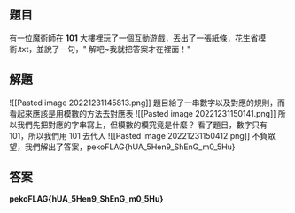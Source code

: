 ## 題目
有一位魔術師在 **101** 大樓裡玩了一個互動遊戲，丟出了一張紙條，花生省模術.txt，並說了一句，" 解吧~我就把答案才在裡面！"

## 解題
![[Pasted image 20221231145813.png]]
題目給了一串數字以及對應的規則，而看起來應該是用模數的方法去對應表
![[Pasted image 20221231150141.png]]
所以我們先把對應的字串寫上，但模數的模究竟是什麼？
看了題目，數字只有 101，所以我們用 101 去代入
![[Pasted image 20221231150412.png]]
不負眾望，我們解出了答案，pekoFLAG{hUA_5Hen9_ShEnG_m0_5Hu}
## 答案
**pekoFLAG{hUA_5Hen9_ShEnG_m0_5Hu}**